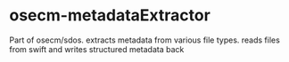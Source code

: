 # osecm-metadataExtractor
Part of osecm/sdos. extracts metadata from various file types. reads files from swift and writes structured metadata back
